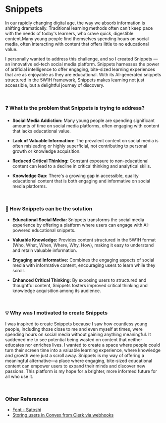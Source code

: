 # Snippets

In our rapidly changing digital age, the way we absorb information is shifting dramatically. Traditional learning methods often can't keep pace with the needs of today's learners, who crave quick, digestible content.Many young people find themselves spending hours on social media, often interacting with content that offers little to no educational value.

I personally wanted to address this challenge, and so I created Snippets — an innovative ed-tech social media platform. Snippets harnesses the power of artificial intelligence to offer engaging, bite-sized learning experiences that are as enjoyable as they are educational. With its AI-generated snippets structured in the 5W1H framework, Snippets makes learning not just accessible, but a delightful journey of discovery.

<br>

### ❓ What is the problem that Snippets is trying to address?

- **Social Media Addiction:** Many young people are spending significant amounts of time on social media platforms, often engaging with content that lacks educational value.

- **Lack of Valuable Information:** The prevalent content on social media is often misleading or highly superficial, not contributing to personal growth or knowledge acquisition.

- **Reduced Critical Thinking:** Constant exposure to non-educational content can lead to a decline in critical thinking and analytical skills.

- **Knowledge Gap:** There's a growing gap in accessible, quality educational content that is both engaging and informative on social media platforms.

<br>

### 🚀 How Snippets can be the solution

- **Educational Social Media:** Snippets transforms the social media experience by offering a platform where users can engage with AI-powered educational snippets.

- **Valuable Knowledge:** Provides content structured in the 5W1H format (Who, What, When, Where, Why, How), making it easy to understand and retain valuable information.

- **Engaging and Informative:** Combines the engaging aspects of social media with informative content, encouraging users to learn while they scroll.

- **Enhanced Critical Thinking:** By exposing users to structured and thoughtful content, Snippets fosters improved critical thinking and knowledge acquisition among its audience.

<br>

### 💡 Why was I motivated to create Snippets

I was inspired to create Snippets because I saw how countless young people, including those close to me and even myself at times, were spending hours on social media without gaining anything meaningful. It saddened me to see potential being wasted on content that neither educates nor enriches lives. I wanted to create a space where people could turn their screen time into a valuable learning experience, where knowledge and growth were just a scroll away. Snippets is my way of offering a meaningful alternative—a place where engaging, bite-sized educational content can empower users to expand their minds and discover new passions. This platform is my hope for a brighter, more informed future for all who use it.

<br>

### Other References
- [Font - Satoshi](https://www.fontshare.com/fonts/cabinet-grotesk)
- [Storing users in Convex from Clerk via webhooks](https://docs.convex.dev/auth/database-auth)
